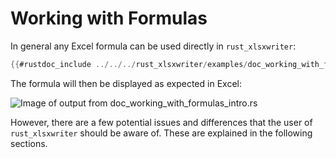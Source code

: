 # Working with Formulas

In general any Excel formula can be used directly in `rust_xlsxwriter`:

```rust
{{#rustdoc_include ../../../rust_xlsxwriter/examples/doc_working_with_formulas_intro.rs:11:15}}
```

The formula will then be displayed as expected in Excel:

![Image of output from doc_working_with_formulas_intro.rs](../../images/working_with_formulas1.png)

However, there are a few potential issues and differences that the user of
`rust_xlsxwriter` should be aware of. These are explained in the following
sections.


[`worksheet.write_formula_only()`]: https://docs.rs/rust_xlsxwriter/latest/rust_xlsxwriter/struct.Worksheet.html#method.write_formula_only
